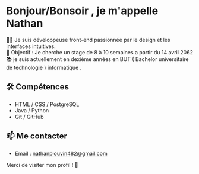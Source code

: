# Bonjour/Bonsoir , je m'appelle Nathan 

👩‍💻 Je suis développeuse front-end passionnée par le design et les interfaces intuitives.  
🎯 Objectif : Je cherche un stage de 8 à 10 semaines a partir du 14 avril 2062
📚 je suis actuellement en dexième années en BUT ( Bachelor universitaire de technologie ) informatique .

## 🛠️ Compétences
- HTML / CSS  /  PostgreSQL  
- Java / Python 
- Git / GitHub

## 📫 Me contacter
- Email : nathanplouvin482@gmail.com
  
Merci de visiter mon profil ! 🌟



